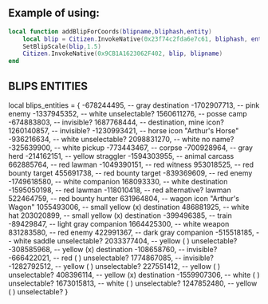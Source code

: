 ## Example of using:
```lua
local function addBlipForCoords(blipname,bliphash,entity)
    local blip = Citizen.InvokeNative(0x23f74c2fda6e7c61, bliphash, entity)
    SetBlipScale(blip,1.5)
    Citizen.InvokeNative(0x9CB1A1623062F402, blip, blipname)
end
```

<h2>BLIPS ENTITIES</h2>

local blips_entities = {
    -678244495, -- gray destination
    -1702907713, -- pink enemy
    -1337945352, -- white unselectable?
    1560611276, -- posse camp
    -674883803, -- invisible?
    1687768444, -- destination, mine icon?
    1260140857, -- invisible?
    -1230993421, -- horse icon "Arthur's Horse"
    -936216634, -- white unselectable?
    2098831270, -- white no name?
    -325639900, -- white pickup
    -773443467, -- corpse
    -700928964, -- gray herd
    -214162151, -- yellow straggler
    -1594303955, -- animal carcass
    662885764, -- red lawman
    -1049390151, -- red witness
    953018525, -- red bounty target
    455691738, -- red bounty target
    -839369609, -- red enemy
    -1749618580, -- white companion
    168093330, -- white destination
    -1595050198, -- red lawman
    -118010418, -- red alternative? lawman
    522464759, -- red bounty hunter
    631964804, -- wagon icon "Arthur's Wagon"
    1055493006, -- small yellow (x) destination
    486881925, -- white hat
    203020899, -- small yellow (x) destination
    -399496385, -- train
    -89429847, -- light gray companion
    1664425300, -- white weapon
    831283580, -- red enemy
    422991367, -- dark gray companion
    -515518185, -- white saddle unselectable?
    2033377404, -- yellow ( ) unselectable?
    -308585968, -- yellow (x) destination
    -108658760, -- invisible?
    -666422021, -- red ( ) unselectable?
    1774867085, -- invisible?
    -1282792512, -- yellow ( ) unselectable?
    227551412, -- yellow ( ) unselectable?
    408396114, -- yellow (x) destination
    -1559907306, -- white ( ) unselectable?
    1673015813, -- white ( ) unselectable?
    1247852480, -- yellow ( ) unselectable?
}
